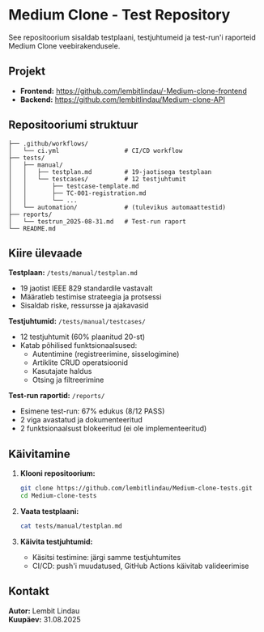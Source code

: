 # Medium Clone - Test Repository

See repositoorium sisaldab testplaani, testjuhtumeid ja test-run'i raporteid Medium Clone veebirakendusele.

## Projekt

- **Frontend:** https://github.com/lembitlindau/-Medium-clone-frontend
- **Backend:** https://github.com/lembitlindau/Medium-clone-API

## Repositooriumi struktuur

```
├── .github/workflows/
│   └── ci.yml                  # CI/CD workflow
├── tests/
│   ├── manual/
│   │   ├── testplan.md         # 19-jaotisega testplaan
│   │   └── testcases/          # 12 testjuhtumit
│   │       ├── testcase-template.md
│   │       ├── TC-001-registration.md
│   │       └── ...
│   └── automation/             # (tulevikus automaattestid)
├── reports/
│   └── testrun_2025-08-31.md   # Test-run raport
└── README.md
```

## Kiire ülevaade

**Testplaan:** `/tests/manual/testplan.md`
- 19 jaotist IEEE 829 standardile vastavalt
- Määratleb testimise strateegia ja protsessi
- Sisaldab riske, ressursse ja ajakavasid

**Testjuhtumid:** `/tests/manual/testcases/`
- 12 testjuhtumit (60% plaanitud 20-st)
- Katab põhilised funktsionaalsused:
  - Autentimine (registreerimine, sisselogimine)
  - Artiklite CRUD operatsioonid
  - Kasutajate haldus
  - Otsing ja filtreerimine

**Test-run raportid:** `/reports/`
- Esimene test-run: 67% edukus (8/12 PASS)
- 2 viga avastatud ja dokumenteeritud
- 2 funktsionaalsust blokeeritud (ei ole implementeeritud)

## Käivitamine

1. **Klooni repositoorium:**
   ```bash
   git clone https://github.com/lembitlindau/Medium-clone-tests.git
   cd Medium-clone-tests
   ```

2. **Vaata testplaani:**
   ```bash
   cat tests/manual/testplan.md
   ```

3. **Käivita testjuhtumid:**
   - Käsitsi testimine: järgi samme testjuhtumites
   - CI/CD: push'i muudatused, GitHub Actions käivitab valideerimise


## Kontakt

**Autor:** Lembit Lindau  
**Kuupäev:** 31.08.2025